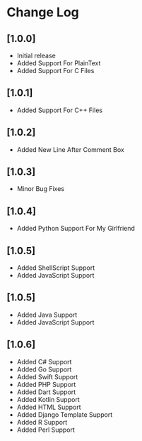 # Change Log

## [1.0.0]

- Initial release
- Added Support For PlainText
- Added Support For C Files

## [1.0.1]

- Added Support For C++ Files

## [1.0.2]

- Added New Line After Comment Box

## [1.0.3]

- Minor Bug Fixes

## [1.0.4]

- Added Python Support For My Girlfriend

## [1.0.5]

- Added ShellScript Support
- Added JavaScript Support

## [1.0.5]

- Added Java Support
- Added JavaScript Support

## [1.0.6]

- Added C# Support
- Added Go Support
- Added Swift Support
- Added PHP Support
- Added Dart Support
- Added Kotlin Support
- Added HTML Support
- Added Django Template Support
- Added R Support
- Added Perl Support